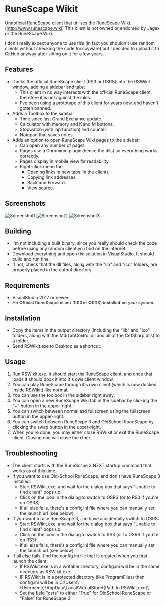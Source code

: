 # RuneScape Wikit

Unnoficial RuneScape client that utilizes the RuneScape Wiki. (http://www.runescape.wiki)
This client is not owned or endorsed by Jagex or the RuneScape Wiki.

I don't really expect anyone to use this (in fact you shouldn't use random clients without checking the code for spyware) but I decided to upload it to GitHub anyway after sitting on it for a few years.

## Features

* Docks the official RuneScape client (RS3 or OSRS) into the RSWikit window, adding a sidebar and tabs:
  * This client in no way interacts with the official RuneScape client, therefore it is not against the rules.
  * I've been using a prototype of this client for years now, and haven't gotten banned.
* Adds a Toolbox to the sidebar
  * Time since last Grand Exchance update.
  * Calculator with memory and K and M buttons.
  * Stopwatch (with lap function) and counter.
  * Notepad that saves notes.
* Adds an option to open RuneScape Wiki pages to the sidebar:
  * Can open any number of pages.
  * Pages use a Chromium plugin (hence the dlls) so everything works correctly.
  * Pages display in mobile view for readability.
  * Right-click menu for:
    * Opening links in new tabs (in the client).
	* Copying link addresses.
	* Back and Forward.
	* View source.

## Screenshots
![Screenshot1](/Screenshot1.png?raw=true "Screenshot1")
![Screenshot2](/Screenshot2.png?raw=true "Screenshot2")
![Screenshot3](/Screenshot3.png?raw=true "Screenshot3")

## Building
* I'm not including a built binary, since you really should check the code before using any random client you find on the internet.
* Download everything and open the solution in VisualStudio. It should build and run fine.
* If not, check that the dll files, along with the "lib" and "ico" folders, are properly placed in the output directory.

## Requirements
* VisualStudio 2017 or newer.
* An Official RuneScape client (RS3 or OSRS) installed on your system.

## Installation
* Copy the items in the output directory (including the "lib" and "ico" folders, along with the MdiTabControl dll and all of the CefSharp dlls) to a folder.
* Send RSWikit.exe to Desktop as a shortcut.

## Usage
1. Run RSWikit.exe. It should start the RuneScape client, and once that loads it should dock it into it's own client window.
2. You can play RuneScape through it's own client (which is now docked inside RSWikit) like normal.
3. You can use the toolbox in the sidebar right away.
4. You can open a new RuneScape Wiki tab in the sidebar by clicking the "+" button in the upper-right.
5. You can switch between normal and fullscreen using the fullscreen button in the upper-right.
6. You can switch between RuneScape 3 and OldSchool RuneScape by clicking the swap button in the upper-right.
6. When you're done, you may either close RSWikit or exit the RuneScape client. Closing one will close the other.

## Troubleshooting
* The client starts with the RuneScape 3 NZXT startup command that works as of this time.
* If you want to use Old-School RuneScape, and don't have RuneScape 3 installed:
  * Start RSWikit.exe, and wait for the dialog box that says "Unable to find client" pops up.
  * Click on the icon in the dialog to switch to OSRS (or to RS3 if you're on OSRS)
  * If all else fails, there's a config.ini file where you can manually set the launch url (see below)
* If you want to use RuneScape 3, and have accidentally switch to OSRS:
  * Start RSWikit.exe, and wait for the dialog box that says "Unable to find client" pops up.
  * Click on the icon in the dialog to switch to RS3 (or to OSRS if you're on RS3)
  * If all else fails, there's a config.ini file where you can manually set the launch url (see below)
* If all else fails, find the config.ini file that is created when you first launch the client:
    * If RSWikit.exe is in a writable directory, config.ini will be in the same directory as RSWikit.exe
    * IF RSWikit is in a protected directory (like ProgramFiles) then config.ini will be in C:\Users\\{Username}\AppData\Local\VirtualStore\\{Path to RSWikit.exe}\
	* Set the field "osrs" to either "True" for OldSchool RuneScape or "False" for RuneScape 3.